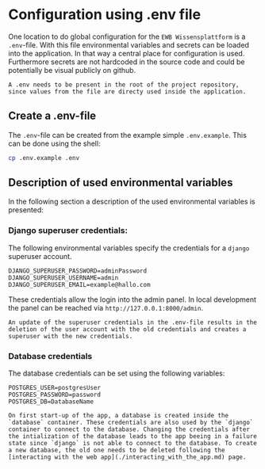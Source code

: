 # Configuration using .env file
One location to do global configuration for the `EWB Wissensplattform` is a `.env`-file. With this file environmental variables and secrets can be loaded into the application. In that way a central place for configuration is used. Furthermore secrets are not hardcoded in the source code and could be potentially be visual publicly on github. 
```{note}
A .env needs to be present in the root of the project repository, since values from the file are directy used inside the application.
```
## Create a .env-file
The `.env`-file can be created from the example simple `.env.example`. This can be done using the shell:
```bash
cp .env.example .env
```

## Description of used environmental variables
In the following section a description of the used environmental variables is presented:

### Django superuser credentials:

The following environmental variables specify the credentials for a `django` superuser account. 
```
DJANGO_SUPERUSER_PASSWORD=adminPassword
DJANGO_SUPERUSER_USERNAME=admin
DJANGO_SUPERUSER_EMAIL=example@hallo.com
```
These credentials allow the login into the admin panel. In local development the panel can be reached via `http://127.0.0.1:8000/admin`.
```{note}
An update of the superuser credentials in the .env-file results in the deletion of the user account with the old credentials and creates a 
superuser with the new credentials.
```

### Database credentials
The database credentials can be set using the following variables:
```
POSTGRES_USER=postgresUser
POSTGRES_PASSWORD=password
POSTGRES_DB=DatabaseName
```
```{note}
On first start-up of the app, a database is created inside the `database` container. These credentials are also used by the `django` container to connect to the database. Changing the credentials after the intialization of the database leads to the app beeing in a failure state since `django` is not able to connect to the database. To create a new database, the old one needs to be deleted following the [interacting with the web app](./interacting_with_the_app.md) page.
```

